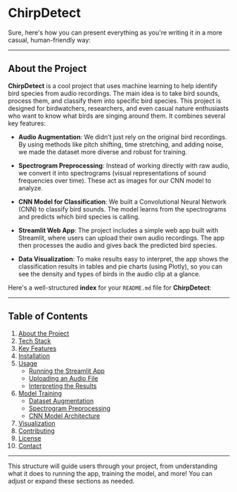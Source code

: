 # ChirpDetect
Sure, here's how you can present everything as you're writing it in a more casual, human-friendly way:

---

## About the Project

**ChirpDetect** is a cool project that uses machine learning to help identify bird species from audio recordings. The main idea is to take bird sounds, process them, and classify them into specific bird species. This project is designed for birdwatchers, researchers, and even casual nature enthusiasts who want to know what birds are singing around them. It combines several key features:

- **Audio Augmentation**: We didn’t just rely on the original bird recordings. By using methods like pitch shifting, time stretching, and adding noise, we made the dataset more diverse and robust for training.
  
- **Spectrogram Preprocessing**: Instead of working directly with raw audio, we convert it into spectrograms (visual representations of sound frequencies over time). These act as images for our CNN model to analyze.

- **CNN Model for Classification**: We built a Convolutional Neural Network (CNN) to classify bird sounds. The model learns from the spectrograms and predicts which bird species is calling. 

- **Streamlit Web App**: The project includes a simple web app built with Streamlit, where users can upload their own audio recordings. The app then processes the audio and gives back the predicted bird species.

- **Data Visualization**: To make results easy to interpret, the app shows the classification results in tables and pie charts (using Plotly), so you can see the density and types of birds in the audio clip at a glance.

Here's a well-structured **index** for your `README.md` file for **ChirpDetect**:

---

## Table of Contents

1. [About the Project](#about-the-project)
2. [Tech Stack](#tech-stack)
3. [Key Features](#key-features)
4. [Installation](#installation)
5. [Usage](#usage)
    - [Running the Streamlit App](#running-the-streamlit-app)
    - [Uploading an Audio File](#uploading-an-audio-file)
    - [Interpreting the Results](#interpreting-the-results)
6. [Model Training](#model-training)
    - [Dataset Augmentation](#dataset-augmentation)
    - [Spectrogram Preprocessing](#spectrogram-preprocessing)
    - [CNN Model Architecture](#cnn-model-architecture)
7. [Visualization](#visualization)
8. [Contributing](#contributing)
9. [License](#license)
10. [Contact](#contact)

---

This structure will guide users through your project, from understanding what it does to running the app, training the model, and more! You can adjust or expand these sections as needed.
